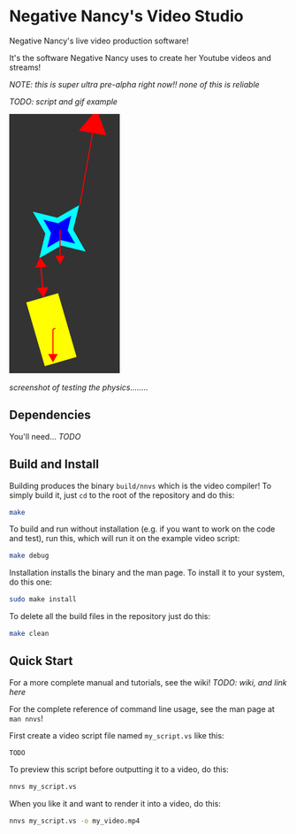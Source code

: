 # Negative Nancy's Video Studio

Negative Nancy's live video production software!

It's the software Negative Nancy uses to create her Youtube videos and streams!

_NOTE: this is super ultra pre-alpha right now!! none of this is reliable_

_TODO: script and gif example_

![Screenshot](screenshot.png)

_screenshot of testing the physics........_

## Dependencies

You'll need... _TODO_

## Build and Install

Building produces the binary `build/nnvs` which is the video compiler!
To simply build it, just `cd` to the root of the repository and do this:

```bash
make
```

To build and run without installation (e.g. if you want to work on the code and test), run this, which will run it on the example video script:

```bash
make debug
```

Installation installs the binary and the man page.
To install it to your system, do this one:

```bash
sudo make install
```

To delete all the build files in the repository just do this:

```bash
make clean
```

## Quick Start

For a more complete manual and tutorials, see the wiki! _TODO: wiki, and link here_

For the complete reference of command line usage, see the man page at `man nnvs`!

First create a video script file named `my_script.vs` like this:

```
TODO
```

To preview this script before outputting it to a video, do this:

```bash
nnvs my_script.vs
```

When you like it and want to render it into a video, do this:

```bash
nnvs my_script.vs -o my_video.mp4
```
